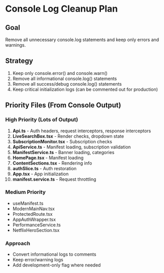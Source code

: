 # Console Log Cleanup Plan

## Goal
Remove all unnecessary console.log statements and keep only errors and warnings.

## Strategy
1. Keep only console.error() and console.warn()
2. Remove all informational console.log() statements
3. Remove all success/debug console.log() statements
4. Keep critical initialization logs (can be commented out for production)

## Priority Files (From Console Output)

### High Priority (Lots of Output)
1. **Api.ts** - Auth headers, request interceptors, response interceptors
2. **LiveSearchBox.tsx** - Render checks, dropdown state
3. **SubscriptionMonitor.tsx** - Subscription checks
4. **ApiService.ts** - Manifest loading, subscription validation
5. **ManifestService.ts** - Banner loading, categories
6. **HomePage.tsx** - Manifest loading
7. **ContentSections.tsx** - Rendering info
8. **authSlice.ts** - Auth restoration
9. **App.tsx** - App initialization
10. **manifest.service.ts** - Request throttling

### Medium Priority
- useManifest.ts
- ModernMainNav.tsx  
- ProtectedRoute.tsx
- AppAuthWrapper.tsx
- PerformanceService.ts
- NetflixHeroSection.tsx

### Approach
- Convert informational logs to comments
- Keep error/warning logs
- Add development-only flag where needed
